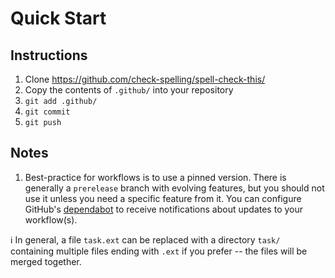 # Quick Start

## Instructions

1. Clone https://github.com/check-spelling/spell-check-this/
2. Copy the contents of `.github/` into your repository
3. `git add .github/`
4. `git commit`
5. `git push`

## Notes

1. Best-practice for workflows is to use a pinned version.
   There is generally a `prerelease` branch with evolving features,
   but you should not use it unless you need a specific feature from it.
   You can configure GitHub's 
   [dependabot](https://docs.github.com/en/github/administering-a-repository/keeping-your-dependencies-updated-automatically)
   to receive notifications about updates to your workflow(s).

ℹ️ In general, a file `task.ext` can be replaced with a directory `task/`
  containing multiple files ending with `.ext` if you prefer --
  the files will be merged together.
